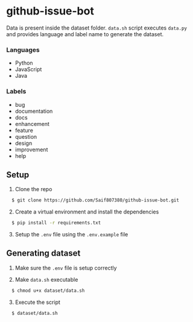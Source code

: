 # github-issue-bot

Data is present inside the dataset folder. `data.sh` script executes `data.py`
and provides language and label name to generate the dataset.

### Languages

- Python
- JavaScript
- Java

### Labels

- bug
- documentation
- docs
- enhancement
- feature
- question
- design
- improvement
- help

## Setup

1. Clone the repo
```bash
  $ git clone https://github.com/Saif807380/github-issue-bot.git
```

2. Create a virtual environment and install the dependencies
```bash
  $ pip install -r requirements.txt
```

3. Setup the `.env` file using the `.env.example` file

## Generating dataset

1. Make sure the `.env` file is setup correctly

2. Make `data.sh` executable
```bash
  $ chmod u+x dataset/data.sh
```

3. Execute the script
```bash
  $ dataset/data.sh
```
